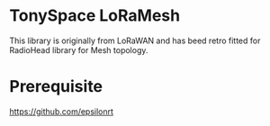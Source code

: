 # TonySpace LoRaMesh 
This library is originally from LoRaWAN and has beed retro fitted for RadioHead library for Mesh topology.

# Prerequisite
https://github.com/epsilonrt